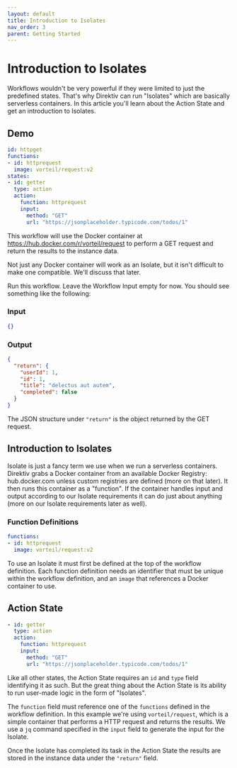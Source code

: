 ```yaml
---
layout: default
title: Introduction to Isolates
nav_order: 3
parent: Getting Started
---
```


# Introduction to Isolates

Workflows wouldn't be very powerful if they were limited to just the predefined states. That's why Direktiv can run "Isolates" which are basically serverless containers. In this article you'll learn about the Action State and get an introduction to Isolates.

## Demo

```yaml
id: httpget
functions:
- id: httprequest
  image: vorteil/request:v2
states:
- id: getter
  type: action
  action:
    function: httprequest
    input:
      method: "GET"
      url: "https://jsonplaceholder.typicode.com/todos/1"
```

This workflow will use the Docker container at https://hub.docker.com/r/vorteil/request to perform a GET request and return the results to the instance data.

Not just any Docker container will work as an Isolate, but it isn't difficult to make one compatible. We'll discuss that later.

Run this workflow. Leave the Workflow Input empty for now. You should see something like the following:

### Input

```json
{}
```

### Output

```json
{
  "return": {
    "userId": 1,
    "id": 1,
    "title": "delectus aut autem",
    "completed": false
  }
}
```

The JSON structure under `"return"` is the object returned by the GET request.

## Introduction to Isolates

Isolate is just a fancy term we use when we run a serverless containers. Direktiv grabs a Docker container from an available Docker Registry: hub.docker.com unless custom registries are defined (more on that later). It then runs this container as a "function". If the container handles input and output according to our Isolate requirements it can do just about anything (more on our Isolate requirements later as well).

### Function Definitions

```yaml
functions:
- id: httprequest
  image: vorteil/request:v2
```

To use an Isolate it must first be defined at the top of the workflow definition. Each function definition needs an identifier that must be unique within the workflow definition, and an `image` that references a Docker container to use.

## Action State

```yaml
- id: getter
  type: action
  action:
    function: httprequest
    input:
      method: "GET"
      url: "https://jsonplaceholder.typicode.com/todos/1"
```

Like all other states, the Action State requires an `id` and `type` field identifying it as such. But the great thing about the Action State is its ability to run user-made logic in the form of "Isolates".

The `function` field must reference one of the `functions` defined in the workflow definition. In this example we're using `vorteil/request`, which is a simple container that performs a HTTP request and returns the results. We use a `jq` command specified in the `input` field to generate the input for the Isolate.

Once the Isolate has completed its task in the Action State the results are stored in the instance data under the `"return"` field.

